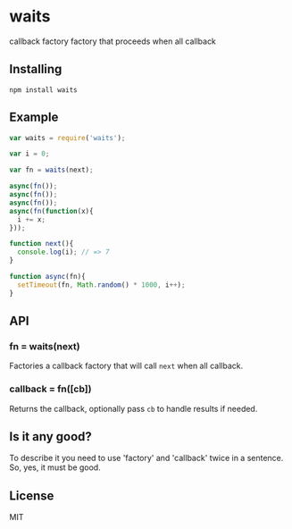 
# waits

callback factory factory that proceeds when all callback

## Installing

`npm install waits`

## Example

```js
var waits = require('waits');

var i = 0;

var fn = waits(next);

async(fn());
async(fn());
async(fn());
async(fn(function(x){
  i += x;
}));

function next(){
  console.log(i); // => 7
}

function async(fn){
  setTimeout(fn, Math.random() * 1000, i++);
}
```

## API

### fn = waits(next)

Factories a callback factory that will
call `next` when all callback.

### callback = fn([cb])

Returns the callback, optionally pass `cb` to handle results if needed.

## Is it any good?

To describe it you need to use 'factory' and 'callback' twice
in a sentence. So, yes, it must be good.

## License

MIT
